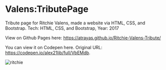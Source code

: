 # Valens:TributePage
Tribute page for Ritchie Valens, made a website via HTML, CSS, and Bootstrap. Tech: HTML, CSS, and Bootstrap, Year: 2017

View on Github Pages here: https://atrayas.github.io/Ritchie-Valens-Tribute/

You can view it on Codepen here. Original URL: https://codepen.io/alex21lib/full/VbEMdb.

![ritchie](https://user-images.githubusercontent.com/15331986/66732699-d06a6880-ee11-11e9-9bd9-da7e59ca57de.PNG)
